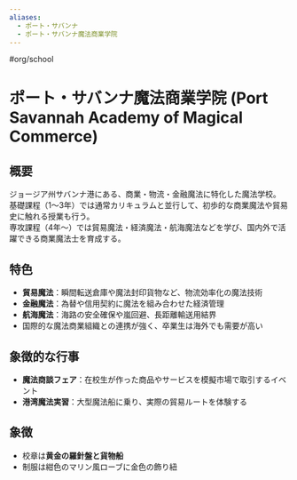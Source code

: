 ```yaml
---
aliases:
  - ポート・サバンナ
  - ポート・サバンナ魔法商業学院
---
```


#org/school 
# ポート・サバンナ魔法商業学院 (Port Savannah Academy of Magical Commerce)

## 概要
ジョージア州サバンナ港にある、商業・物流・金融魔法に特化した魔法学校。  
基礎課程（1〜3年）では通常カリキュラムと並行して、初歩的な商業魔法や貿易史に触れる授業も行う。  
専攻課程（4年〜）では貿易魔法・経済魔法・航海魔法などを学び、国内外で活躍できる商業魔法士を育成する。

## 特色
- **貿易魔法**：瞬間転送倉庫や魔法封印貨物など、物流効率化の魔法技術  
- **金融魔法**：為替や信用契約に魔法を組み合わせた経済管理  
- **航海魔法**：海路の安全確保や嵐回避、長距離輸送用結界  
- 国際的な魔法商業組織との連携が強く、卒業生は海外でも需要が高い

## 象徴的な行事
- **魔法商談フェア**：在校生が作った商品やサービスを模擬市場で取引するイベント  
- **港湾魔法実習**：大型魔法船に乗り、実際の貿易ルートを体験する

## 象徴
- 校章は**黄金の羅針盤と貨物船**
- 制服は紺色のマリン風ローブに金色の飾り紐
